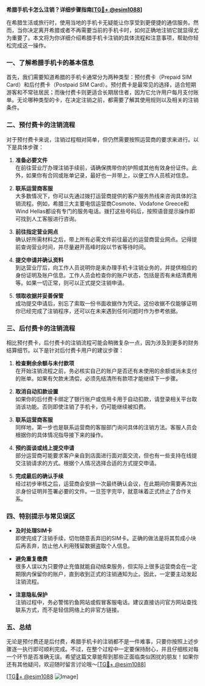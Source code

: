 **希腊手机卡怎么注销？详细步骤指南[[TG💪+ @esim1088](https://t.me/s/esim1088)]**

在希腊生活或旅行时，使用当地的手机卡无疑能让你享受到更便捷的通信服务。然而，当你决定离开希腊或者不再需要当前的手机卡时，如何正确地注销它就显得尤为重要了。本文将为你详细介绍希腊手机卡注销的具体流程和注意事项，帮助你轻松完成这一操作。

### **一、了解希腊手机卡的基本信息**

首先，我们需要知道希腊的手机卡通常分为两种类型：预付费卡（Prepaid SIM Card）和后付费卡（Postpaid SIM Card）。预付费卡是最常见的选择，适合短期游客和不常驻居民；而後付费卡则更适合长期居住者，因为它允许用户每月支付账单。无论哪种类型的卡，在决定注销之前，都需要了解其使用规则以及相关的注销条件。

### **二、预付费卡的注销流程**

对于预付费卡来说，注销过程相对简单，但仍然需要按照运营商的要求来进行。以下是具体步骤：

1. **准备必要文件**  
   在前往营业厅办理注销手续前，请确保携带你的护照或其他有效身份证件。此外，如果你有合同或账单记录，最好也一并带上，以便工作人员核对信息。

2. **联系运营商客服**  
   大多数情况下，你可以先通过拨打运营商提供的客户服务热线来咨询具体的注销流程。例如，希腊三大主要电信运营商Cosmote、Vodafone Greece和Wind Hellas都设有专门的服务电话。拨打这些号码后，按照语音提示操作即可找到人工客服进行咨询。

3. **前往指定营业网点**  
   确认好所需材料之后，带上所有必需文件前往最近的运营商营业网点。记得提前查询营业时间，并尽量避开高峰时段以节省等待时间。

4. **提交申请并确认资料**  
   到达营业厅后，向工作人员说明你是来办理手机卡注销业务的，并提供相应的身份证明及账户信息。工作人员会检查你的账户状态，包括是否有未结清费用等。如果一切正常，则可以正式提交注销申请。

5. **领取收据并妥善保管**  
   成功提交申请后，别忘了索取一份书面收据作为凭证。这份收据不仅能够证明你已经完成了注销程序，还可以在未来遇到任何问题时作为参考依据。

### **三、后付费卡的注销流程**

相比预付费卡，后付费卡的注销流程可能会稍微复杂一点，因为涉及到更多的财务结算细节。以下是针对后付费卡用户的建议步骤：

1. **检查剩余余额与未付款项**  
   在开始注销流程之前，务必核实自己的账户是否还有未使用的余额或尚未支付的账单。如果有欠款未清偿，必须先结清所有款项才能继续下一步骤。

2. **取消自动扣款设置**  
   如果你的后付费卡绑定了银行账户或信用卡用于自动扣款，请登录相关平台取消该功能。否则即使注销了手机卡，仍可能继续被扣费。

3. **联系运营商客服**  
   同样地，第一步也是联系运营商的客服部门询问具体的注销方法。客服人员会根据你的具体情况指导接下来的操作。

4. **预约面谈或线上提交申请**  
   部分运营商可能要求客户亲自到店面进行面对面交流，但也有一些支持在线提交注销请求的方式。根据个人情况选择合适的方式提交申请。

5. **完成最后的确认手续**  
   经过初步审核之后，运营商会安排一次最终确认会议，在此期间你需要再次出示身份证明并签署必要的文件。一旦签字完毕，就意味着正式终止了合作关系。

### **四、特别提示与常见误区**

- **及时处理SIM卡**  
  即使完成了注销手续，切勿随意丢弃旧的SIM卡。正确的做法是将其剪成小块后再丢弃，防止他人利用残留数据盗取个人信息。

- **避免重复缴费**  
  很多人误以为只要停止充值就能自动结束服务，但实际上很多运营商会在一定期限内保留你的账户，直到收到正式的注销通知为止。因此，一定要主动发起注销流程。

- **注意隐私保护**  
  注销过程中，务必警惕钓鱼网站或假冒客服电话。建议直接访问官方网站查找联系方式，而不是轻信网络上的非官方链接。

### **五、总结**

无论是预付费还是后付费，希腊手机卡的注销都不是一件难事，只要你按照上述步骤逐一执行即可顺利完成。不过，在整个过程中一定要保持耐心，并且仔细核对每一个环节是否准确无误。希望这篇文章能帮到那些正面临类似困扰的朋友！如果你还有其他疑问，欢迎随时留言讨论哦～[[TG💪+ @esim1088](https://t.me/s/esim1088)]

[[TG💪+ @esim1088](https://t.me/s/esim1088) ![Image](https://i.postimg.cc/4NQfJmqS/Snipaste-2025-05-13-00-14-12.png)]